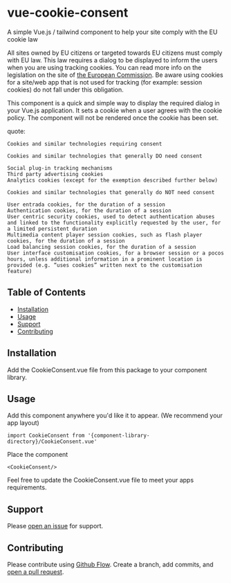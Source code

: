 

# vue-cookie-consent

A simple Vue.js / tailwind component to help your site comply with the EU cookie law

All sites owned by EU citizens or targeted towards EU citizens must comply with EU law. This law requires a dialog to be displayed to inform the users when you are using tracking cookies. You can read more info on the legislation on the site of [the European Commission](https://commission.europa.eu/resources-partners/europa-web-guide/design-content-and-development/privacy-security-and-legal-notices/cookies-and-similar-technologies_en). Be aware using cookies for a site/web app that is not used for tracking (for example: session cookies) do not fall under this obligation.

This component is a quick and simple way to display the required dialog in your Vue.js application. It sets a cookie when a user agrees with the cookie policy. The component will not be rendered once the cookie has been set.

quote:

	Cookies and similar technologies requiring consent

	Cookies and similar technologies that generally DO need consent

    Social plug-in tracking mechanisms
    Third party advertising cookies
    Analytics cookies (except for the exemption described further below)

	Cookies and similar technologies that generally do NOT need consent

    User entrada cookies, for the duration of a session
    Authentication cookies, for the duration of a session
    User centric security cookies, used to detect authentication abuses and linked to the functionality explicitly requested by the user, for a limited persistent duration
    Multimedia content player session cookies, such as flash player cookies, for the duration of a session
    Load balancing session cookies, for the duration of a session
    User interface customisation cookies, for a browser session or a pocos hours, unless additional information in a prominent location is provided (e.g. “uses cookies” written next to the customisation feature)


## Table of Contents

- [Installation](#installation)
- [Usage](#usage)
- [Support](#support)
- [Contributing](#contributing)

## Installation

Add the CookieConsent.vue file from this package to your component library.

## Usage

Add this component anywhere you'd like it to appear. (We recommend your app layout)

`import CookieConsent from '{component-library-directory}/CookieConsent.vue'`

Place the component

`<CookieConsent/>`

Feel free to update the CookieConsent.vue file to meet your apps requirements.


## Support

Please [open an issue](https://github.com/CodeSuite/laravel-cookie-consent/issues/new) for support.

## Contributing

Please contribute using [Github Flow](https://guides.github.com/introduction/flow/). Create a branch, add commits, and [open a pull request](https://github.com/CodeSuite/laravel-cookie-consent/compare/).
